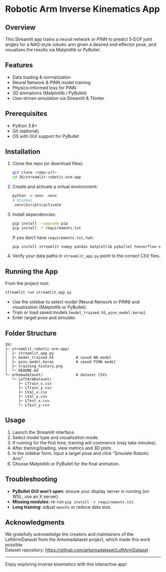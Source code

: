 # Robotic Arm Inverse Kinematics App

## Overview
This Streamlit app trains a neural network or PINN to predict 5‑DOF joint angles for a NAO‑style robotic arm given a desired end‑effector pose, and visualizes the results via Matplotlib or PyBullet.

## Features
- Data loading & normalization
- Neural Network & PINN model training
- Physics‑informed loss for PINN
- 3D animations (Matplotlib / PyBullet)
- User‑driven simulation via Streamlit & Tkinter

## Prerequisites
- Python 3.8+
- Git (optional)
- OS with GUI support for PyBullet

## Installation

1. Clone the repo (or download files):
   ```bash
   git clone <repo-url>
   cd IK/streamlit-robotic-arm-app
   ```

2. Create and activate a virtual environment:
   ```bash
   python -m venv .venv
   # Windows
   .venv\Scripts\activate
   ```

3. Install dependencies:
   ```bash
   pip install --upgrade pip
   pip install -r requirements.txt
   ```
   If you don’t have `requirements.txt`, run:
   ```bash
   pip install streamlit numpy pandas matplotlib pybullet tensorflow scikit-learn imageio
   ```

4. Verify your data paths in `streamlit_app.py` point to the correct CSV files.

## Running the App

From the project root:
```bash
streamlit run streamlit_app.py
```
- Use the sidebar to select model (Neural Network or PINN) and visualization (Matplotlib or PyBullet).
- Train or load saved models (`model_trained.h5`, `pinn_model.keras`).
- Enter target pose and simulate.

## Folder Structure

```
IK/
├─ streamlit-robotic-arm-app/
│  ├─ streamlit_app.py
│  ├─ model_trained.h5          # saved NN model
│  ├─ pinn_model.keras          # saved PINN model
│  ├─ training_history.png
│  └─ README.md
└─ arkomadataset/               # dataset CSVs
   └─ LeftArmDataset/
      ├─ LTrain_x.csv
      ├─ LTrain_y.csv
      ├─ LVal_x.csv
      ├─ LVal_y.csv
      ├─ LTest_x.csv
      └─ LTest_y.csv
```

## Usage

1. Launch the Streamlit interface.
2. Select model type and visualization mode.
3. If running for the first time, training will commence (may take minutes).
4. After training/loading, view metrics and 3D plots.
5. In the sidebar form, input a target pose and click “Simulate Robotic Arm”.
6. Choose Matplotlib or PyBullet for the final animation.

## Troubleshooting

- **PyBullet GUI won’t open**: ensure your display server is running (on WSL, use an X server).
- **Missing modules**: re-run `pip install -r requirements.txt`.
- **Long training**: adjust `epochs` or reduce data size.

## Acknowledgments
We gratefully acknowledge the creators and maintainers of the LeftArmDataset from the Arkomadataset project, which made this work possible.  
Dataset repository: https://github.com/arkomadataset/LeftArmDataset

---

Enjoy exploring inverse kinematics with this interactive app!

